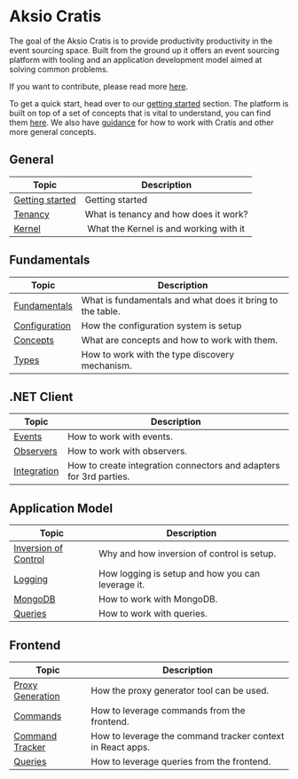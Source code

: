 # Aksio Cratis

The goal of the Aksio Cratis is to provide productivity productivity in the event sourcing space.
Built from the ground up it offers an event sourcing platform with tooling and an application development
model aimed at solving common problems.

If you want to contribute, please read more [here](./contributing.md).

To get a quick start, head over to our [getting started](./getting-started.md) section.
The platform is built on top of a set of concepts that is vital to understand, you can find them [here](./concepts/index.md).
We also have [guidance](./guidance/index.md) for how to work with Cratis and other more general concepts.

## General

| Topic | Description |
| ------- | ----------- |
| [Getting started](./getting-started.md) | Getting started |
| [Tenancy](./tenancy.md) | What is tenancy and how does it work? |
| [Kernel](./kernel/index.md) | What the Kernel is and working with it |

## Fundamentals

| Topic | Description |
| ------- | ----------- |
| [Fundamentals](./fundamentals/index.md) | What is fundamentals and what does it bring to the table. |
| [Configuration](./fundamentals/configuration.md) | How the configuration system is setup |
| [Concepts](./fundamentals/concepts.md) | What are concepts and how to work with them. |
| [Types](./fundamentals/types.md) | How to work with the type discovery mechanism. |

## .NET Client

| Topic | Description |
| ------- | ----------- |
| [Events](./clients/dotnet/events/events.md) | How to work with events. |
| [Observers](./clients/dotnet/events/observers.md) | How to work with observers. |
| [Integration](./clients/dotnet/integration/integration.md) | How to create integration connectors and adapters for 3rd parties. |

## Application Model

| Topic | Description |
| ------- | ----------- |
| [Inversion of Control](./application-model/ioc.md) | Why and how inversion of control is setup. |
| [Logging](./application-model/logging.md) | How logging is setup and how you can leverage it. |
| [MongoDB](./application-model/mongodb.md) | How to work with MongoDB. |
| [Queries](./application-model/cqrs/queries.md) | How to work with queries. |

## Frontend

| Topic | Description |
| ----- | ----------- |
| [Proxy Generation](./application-model/frontend/cqrs/proxy-generation.md) | How the proxy generator tool can be used. |
| [Commands](./application-model/frontend/cqrs/commands.md) | How to leverage commands from the frontend. |
| [Command Tracker](./application-model/frontend/cqrs/command-tracker.md) | How to leverage the command tracker context in React apps. |
| [Queries](./application-model/frontend/cqrs/queries.md) | How to leverage queries from the frontend. |
